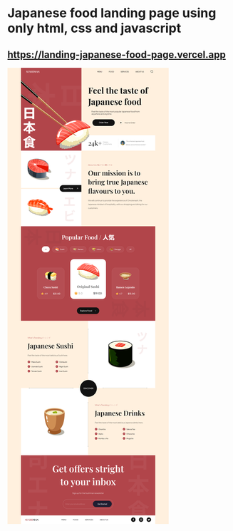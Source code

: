 # Japanese food landing page using only html, css and javascript

## https://landing-japanese-food-page.vercel.app

![image](./screencapture.png)
